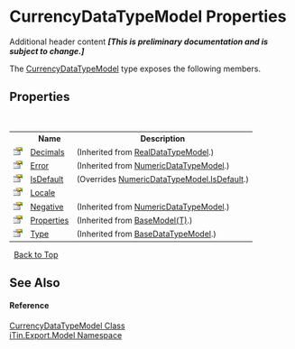# CurrencyDataTypeModel Properties
Additional header content _**\[This is preliminary documentation and is subject to change.\]**_

The <a href="b0f7245f-51e2-9e3a-ae60-0dcd6cf3137b">CurrencyDataTypeModel</a> type exposes the following members.


## Properties
&nbsp;<table><tr><th></th><th>Name</th><th>Description</th></tr><tr><td>![Public property](media/pubproperty.gif "Public property")</td><td><a href="cf540c60-e7b9-9857-882a-882456012466">Decimals</a></td><td> (Inherited from <a href="48732ce6-4375-b6cd-857f-35c596b7f238">RealDataTypeModel</a>.)</td></tr><tr><td>![Public property](media/pubproperty.gif "Public property")</td><td><a href="32a0b3f2-029a-8209-d08c-09ee4674c554">Error</a></td><td> (Inherited from <a href="85a4554b-e380-0462-9d5e-abe2a06775d9">NumericDataTypeModel</a>.)</td></tr><tr><td>![Public property](media/pubproperty.gif "Public property")</td><td><a href="f343acff-433e-f215-60ac-3a4f96bd8739">IsDefault</a></td><td> (Overrides <a href="6f37e99b-8003-c4d2-6862-79a0e77676eb">NumericDataTypeModel.IsDefault</a>.)</td></tr><tr><td>![Public property](media/pubproperty.gif "Public property")</td><td><a href="cbecbdc1-eefc-ddf7-8729-25dd9d34d0d9">Locale</a></td><td /></tr><tr><td>![Public property](media/pubproperty.gif "Public property")</td><td><a href="57872212-0d66-0be9-77b5-7cd49e72cb85">Negative</a></td><td> (Inherited from <a href="85a4554b-e380-0462-9d5e-abe2a06775d9">NumericDataTypeModel</a>.)</td></tr><tr><td>![Public property](media/pubproperty.gif "Public property")</td><td><a href="7e88785e-5670-4515-defa-d3f60ae16111">Properties</a></td><td> (Inherited from <a href="6632f561-4175-f1f2-939c-ac8b10159529">BaseModel(T)</a>.)</td></tr><tr><td>![Public property](media/pubproperty.gif "Public property")</td><td><a href="5effab88-7eb1-1c10-6416-82627e137f12">Type</a></td><td> (Inherited from <a href="e5706c13-2625-47d7-a064-2a906557b68e">BaseDataTypeModel</a>.)</td></tr></table>&nbsp;
<a href="#currencydatatypemodel-properties">Back to Top</a>

## See Also


#### Reference
<a href="b0f7245f-51e2-9e3a-ae60-0dcd6cf3137b">CurrencyDataTypeModel Class</a><br /><a href="ef57ffcc-e95e-b212-5a46-9aa6f5a3511f">iTin.Export.Model Namespace</a><br />